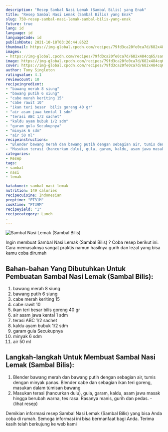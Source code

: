 ```yaml
---
description: "Resep Sambal Nasi Lemak (Sambal Bilis) yang Enak"
title: "Resep Sambal Nasi Lemak (Sambal Bilis) yang Enak"
slug: 750-resep-sambal-nasi-lemak-sambal-bilis-yang-enak
future: true
lang: id
language: id
languageCode: id
publishDate: 2021-10-18T03:26:44.852Z 
thumbnail: https://img-global.cpcdn.com/recipes/79fd3ca20fe0ca7d/682x484cq65/sambal-nasi-lemak-sambal-bilis-foto-resep-utama.png
images:
- https://img-global.cpcdn.com/recipes/79fd3ca20fe0ca7d/682x484cq65/sambal-nasi-lemak-sambal-bilis-foto-resep-utama.png
image: https://img-global.cpcdn.com/recipes/79fd3ca20fe0ca7d/682x484cq65/sambal-nasi-lemak-sambal-bilis-foto-resep-utama.png
cover: https://img-global.cpcdn.com/recipes/79fd3ca20fe0ca7d/682x484cq65/sambal-nasi-lemak-sambal-bilis-foto-resep-utama.png
author: Tony Singleton
ratingvalue: 4.1
reviewcount: 10
recipeingredient:
- "bawang merah 8 siung"
- "bawang putih 6 siung"
- "cabe merah keriting 15"
- "cabe rawit 10"
- "ikan teri besar  bilis goreng 40 gr"
- "air asam jawa kental 1 sdm"
- "terasi ABC 1/2 sachet"
- "kaldu ayam bubuk 1/2 sdm"
- "garam gula Secukupnya"
- "minyak 6 sdm"
- "air 50 ml"
recipeinstructions:
- "Blender bawang merah dan bawang putih dengan sebagian air, tumis dengan minyak panas. Blender cabe dan sebagian ikan teri goreng, masukan dalam tùmisan bawang"
- "Masukan terasi (hancurkan dulu), gula, garam, kaldu, asam jawa masak hingga berubah warna, tes rasa. Rasanya manis, gurih dan pedas.           (lihat resep)"
categories:
- Resep
tags:
- sambal
- nasi
- lemak

katakunci: sambal nasi lemak 
nutrition: 149 calories
recipecuisine: Indonesian
preptime: "PT31M"
cooktime: "PT39M"
recipeyield: "1"
recipecategory: Lunch
. 
---
```



![Sambal Nasi Lemak (Sambal Bilis)](https://img-global.cpcdn.com/recipes/79fd3ca20fe0ca7d/682x484cq65/sambal-nasi-lemak-sambal-bilis-foto-resep-utama.png)

Ingin membuat Sambal Nasi Lemak (Sambal Bilis) ? Coba resep berikut ini. Cara memasaknya sangat praktis namun hasilnya gurih dan lezat yang bisa kamu coba dirumah

<!--inarticleads1-->

## Bahan-bahan Yang Dibutuhkan Untuk Pembuatan Sambal Nasi Lemak (Sambal Bilis):

1. bawang merah 8 siung
1. bawang putih 6 siung
1. cabe merah keriting 15
1. cabe rawit 10
1. ikan teri besar  bilis goreng 40 gr
1. air asam jawa kental 1 sdm
1. terasi ABC 1/2 sachet
1. kaldu ayam bubuk 1/2 sdm
1. garam gula Secukupnya
1. minyak 6 sdm
1. air 50 ml



<!--inarticleads2-->

## Langkah-langkah Untuk Membuat Sambal Nasi Lemak (Sambal Bilis):

1. Blender bawang merah dan bawang putih dengan sebagian air, tumis dengan minyak panas. Blender cabe dan sebagian ikan teri goreng, masukan dalam tùmisan bawang
1. Masukan terasi (hancurkan dulu), gula, garam, kaldu, asam jawa masak hingga berubah warna, tes rasa. Rasanya manis, gurih dan pedas. -           (lihat resep)




Demikian informasi  resep Sambal Nasi Lemak (Sambal Bilis)   yang bisa Anda coba di rumah. Semoga informasi ini bisa bermanfaat bagi Anda. Terima kasih telah berkujung ke web kami
